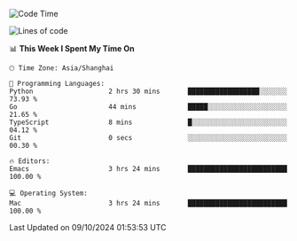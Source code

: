 <!--START_SECTION:waka-->
![Code Time](http://img.shields.io/badge/Code%20Time-2%2C218%20hrs%2013%20mins-blue)

![Lines of code](https://img.shields.io/badge/From%20Hello%20World%20I%27ve%20Written-308.1%20thousand%20lines%20of%20code-blue)

📊 **This Week I Spent My Time On** 

```text
🕑︎ Time Zone: Asia/Shanghai

💬 Programming Languages: 
Python                   2 hrs 30 mins       ██████████████████░░░░░░░   73.93 % 
Go                       44 mins             █████░░░░░░░░░░░░░░░░░░░░   21.65 % 
TypeScript               8 mins              █░░░░░░░░░░░░░░░░░░░░░░░░   04.12 % 
Git                      0 secs              ░░░░░░░░░░░░░░░░░░░░░░░░░   00.30 % 

🔥 Editors: 
Emacs                    3 hrs 24 mins       █████████████████████████   100.00 % 

💻 Operating System: 
Mac                      3 hrs 24 mins       █████████████████████████   100.00 % 
```


 Last Updated on 09/10/2024 01:53:53 UTC
<!--END_SECTION:waka-->
